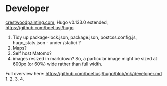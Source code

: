 # Developer

[crestwoodpainting.com](https://crestwoodpainting.com), Hugo v0.133.0 extended, <https://github.com/boetiusj/hugo>

1. Tidy up package-lock.json, package.json, postcss.config.js, hugo_stats.json - under /static/ ?
2. Maps?
3. Self host Matomo?
4. images resized in markdown? So, a particular image might be sized at 600px (or 60%) wide rather than full width.

Full overview here: <https://github.com/boetiusj/hugo/blob/mk/developer.md>
1. 
2. 
3. 
4. 
